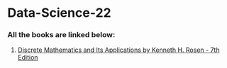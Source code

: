 # Data-Science-22
### All the books are linked below:

1. [Discrete Mathematics and Its Applications by Kenneth H. Rosen - 7th Edition](https://github.com/merehansheikh/Data-Science-22/blob/main/Semester-1/Discrete%20Structures/Textbooks%20and%20Solution%20Mannuals/7th-Discrete%20mathematics%20and%20its%20applications.pdf)


